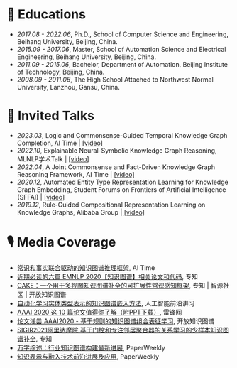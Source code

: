 # 📖 Educations
- *2017.08 - 2022.06*, Ph.D., School of Computer Science and Engineering, Beihang University, Beijing, China.
- *2015.09 - 2017.06*, Master, School of Automation Science and Electrical Engineering, Beihang University, Beijing, China.
- *2011.09 - 2015.06*, Bachelor, Department of Automation, Beijing Institute of Technology, Beijing, China.
- *2008.09 - 2011.06*, The High School Attached to Northwest Normal University, Lanzhou, Gansu, China.

# 💬 Invited Talks
- *2023.03*, Logic and Commonsense-Guided Temporal Knowledge Graph Completion, AI Time \| [\[video\]](https://mp.weixin.qq.com/s/GP_S9U4EWJD0JGZcdJO3lg)
- *2022.10*, Explainable Neural-Symbolic Knowledge Graph Reasoning, MLNLP学术Talk \| [\[video\]](https://www.bilibili.com/video/BV1zV4y1V7j4/)
- *2022.04*, A Joint Commonsense and Fact-Driven Knowledge Graph Reasoning Framework, AI Time \| [\[video\]](https://www.bilibili.com/video/BV1Q44y1g78Z/)
- *2020.12*, Automated Entity Type Representation Learning for Knowledge Graph Embedding, Student Forums on Frontiers of Artificial Intelligence (SFFAI) \| [\[video\]](https://www.bilibili.com/video/av590645807/)
- *2019.12*, Rule-Guided Compositional Representation Learning on Knowledge Graphs, Alibaba Group \| [\[video\]](https://developer.aliyun.com/live/1856)

# 🎙️ Media Coverage
- [常识和事实联合驱动的知识图谱推理框架](https://mp.weixin.qq.com/s/xQ625k_2kYXerZtO6M8mGg), AI Time
- [近期必读的六篇 EMNLP 2020【知识图谱】相关论文和代码](https://mp.weixin.qq.com/s/bU6Y42250GLmXiRzi8N1Wg), 专知
- [CAKE：一个用于多视图知识图谱补全的可扩展性常识感知框架](https://mp.weixin.qq.com/s/1wVS2aJd6ddyPkvZHx3Lrw), 专知 \| 智源社区 \| 开放知识图谱
- [自动化学习实体类型表示的知识图谱嵌入方法](https://mp.weixin.qq.com/s/wSk2lvJN8h60k7LvEqdvTg), 人工智能前沿讲习
- [AAAI 2020 这 10 篇论文值得你了解（附PPT下载）](https://www.leiphone.com/news/201912/5yfuCAlZlbFDypnH.html), 雷锋网
- [论文浅尝 AAAI2020 - 基于规则的知识图谱组合表征学习](https://mp.weixin.qq.com/s/tsXKwgbd2Z0XZcZZD2wcwQ), 开放知识图谱
- [SIGIR2021阿里达摩院 基于门控和专注邻居聚合器的关系学习的少样本知识图谱补全](https://www.zhuanzhi.ai/document/01403034427fa0520e958ee1fe4afc56), 专知
- [万字综述：行业知识图谱构建最新进展](https://mp.weixin.qq.com/s/iVIoaZxhS1EyC2etRnBf4Q), PaperWeekly
- [知识表示与融入技术前沿进展及应用](https://mp.weixin.qq.com/s/necu4iBO6SZG7ImCPMKS4w), PaperWeekly
